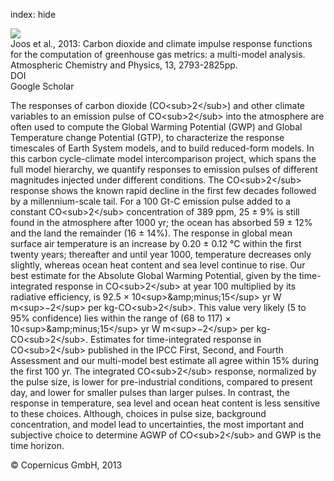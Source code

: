 index: hide

<div class="Citation">
    <div class="Citation-thumb CitationThumb-linked"  data-href="https://doi.org/10.5194/acp-13-2793-2013">
      <img src="https://static.claimspace.cloud/climate-study-static/refs/thumbs/12/Joos_et_al_2013-thumb.png" />
    </div>

  <div class="Citation-body">
    <div class="Citation-text">Joos et al., 2013: Carbon dioxide and climate impulse response functions for the computation of greenhouse gas metrics: a multi-model analysis. <span class="Article-journal">Atmospheric Chemistry and Physics, </span><span class="Article-volume">13, </span>2793-2825pp.</div>
    <div class="Citation-links">
      <div class="CitationLink" data-href="https://doi.org/10.5194/acp-13-2793-2013">
        <div class="CitationLink-icon CitationLink-Doi"></div>
        <div class="CitationLink-text">DOI</div>
      </div>
      <div class="CitationLink" data-href="https://scholar.google.com/scholar?q=10.5194/acp-13-2793-2013">
        <div class="CitationLink-icon CitationLink-Scholar"></div>
        <div class="CitationLink-text">Google Scholar</div>
      </div>
    </div>
  </div>
</div>

The responses of carbon dioxide (CO&lt;sub&gt;2&lt;/sub&gt;) and other climate variables to an emission pulse of CO&lt;sub&gt;2&lt;/sub&gt; into the atmosphere are often used to compute the Global Warming Potential (GWP) and Global Temperature change Potential (GTP), to characterize the response timescales of Earth System models, and to build reduced-form models. In this carbon cycle-climate model intercomparison project, which spans the full model hierarchy, we quantify responses to emission pulses of different magnitudes injected under different conditions. The CO&lt;sub&gt;2&lt;/sub&gt; response shows the known rapid decline in the first few decades followed by a millennium-scale tail. For a 100 Gt-C emission pulse added to a constant CO&lt;sub&gt;2&lt;/sub&gt; concentration of 389 ppm, 25 ± 9% is still found in the atmosphere after 1000 yr; the ocean has absorbed 59 ± 12% and the land the remainder (16 ± 14%). The response in global mean surface air temperature is an increase by 0.20 ± 0.12 °C within the first twenty years; thereafter and until year 1000, temperature decreases only slightly, whereas ocean heat content and sea level continue to rise. Our best estimate for the Absolute Global Warming Potential, given by the time-integrated response in CO&lt;sub&gt;2&lt;/sub&gt; at year 100 multiplied by its radiative efficiency, is 92.5 × 10&lt;sup&gt;&amp;amp;minus;15&lt;/sup&gt; yr W m&lt;sup&gt;−2&lt;/sup&gt; per kg-CO&lt;sub&gt;2&lt;/sub&gt;. This value very likely (5 to 95% confidence) lies within the range of (68 to 117) × 10&lt;sup&gt;&amp;amp;minus;15&lt;/sup&gt; yr W m&lt;sup&gt;−2&lt;/sup&gt; per kg-CO&lt;sub&gt;2&lt;/sub&gt;. Estimates for time-integrated response in CO&lt;sub&gt;2&lt;/sub&gt; published in the IPCC First, Second, and Fourth Assessment and our multi-model best estimate all agree within 15% during the first 100 yr. The integrated CO&lt;sub&gt;2&lt;/sub&gt; response, normalized by the pulse size, is lower for pre-industrial conditions, compared to present day, and lower for smaller pulses than larger pulses. In contrast, the response in temperature, sea level and ocean heat content is less sensitive to these choices. Although, choices in pulse size, background concentration, and model lead to uncertainties, the most important and subjective choice to determine AGWP of CO&lt;sub&gt;2&lt;/sub&gt; and GWP is the time horizon.

<div class="Citation-copy">
&copy; Copernicus GmbH, 2013
</div>